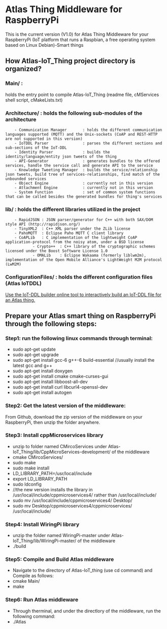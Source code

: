 # Atlas Thing Middleware for RaspberryPi

This is the current version (V1.0) for Atlas Thing Middleware for your RaspberryPi (IoT platform that runs a Raspbian, a free operating system based on Linux Debian)-Smart things

## How Atlas-IoT_Thing project directory is organized?

### Main/ : 
holds the entry point to compile Atlas-IoT_Thing  (readme file, cMServices shell script, cMakeLists.txt)

### Architecture/ : holds the following sub-modules of the architecture
		- Communication Manager       : holds the different communication languages supported (MQTT) and the Unix-sockets (CoAP and REST-HTTP are not supported in this version)
		- IoTDDL Parser               : parses the different sections and sub-sections of the IoT-DDL
		- Identity Parser             : builds the identity/language/entity json tweets of the thing
		- API-Generator               : generates bundles to the offered services, handle the service call and generate API to the service 
		- Knowledge Tweeting Manager  : builds the service/relationship json tweets, build tree of services-relationships, find match of the unbounded services
		- Object Engine               : currently not in this version
		- Attachment Engine           : currently not in this version
		- System Function             : set of common system functions that can be called besides the generated bundles for thing's services

### lib/ : holds the different libraries utilized in the project
		- RapidJSON : JSON parser/generator for C++ with both SAX/DOM style API (http://rapidjson.org/)
		- TinyXML2  : C++ XML parser under the ZLib license
		- PahoMQTT  : Eclipse Paho MQTT C client library
		- CoAPLib   : C implementation of the lightweight CoAP application-protocol from the noisy atom, under a BSD license
                - Crypto++  : C++ library of the cryptographic schemes licensed under the Boost Software License 1.0
                - OMALib    : Eclipse Wakaama (formerly liblwm2m), implementation of the Open Mobile Alliance's LightWeight M2M protocol (LwM2M)

### ConfigurationFiles/ : holds the different configuration files (Atlas IoTDDL) 
[Use the IoT-DDL builder online tool to interactively build an IoT-DDL file for an Atlas thing.](https://atlasframework.github.io/IoT-DDL/DDL_Builder/builder.html)





## Prepare your Atlas smart thing on RaspberryPi through the following steps:


### Step1: run the following linux commands through terminal:

- sudo apt-get update
- sudo apt-get upgrade
- sudo apt-get install gcc-6 g++-6 build-essential    //usually install the latest gcc and g++                                 
 - sudo apt-get install doxygen
 - sudo apt-get install cmake cmake-curses-gui
 - sudo apt-get install libboost-all-dev
 - sudo apt-get install curl libcurl4-openssl-dev
 - sudo apt-get install autogen

### Step2: Get the latest version of the middleware:
From Github, download the zip version of the middleware on your RaspberryPi, then unzip the folder anywhere.

### Step3: Install cppMicroservices library
 - unzip to folder named CMircoServices under Atlas-IoT_Thing/lib/CppMicroServices-development/ of the middleware
 - cmake CMircoServices/
 - sudo make
 - sudo make install
 - LD_LIBRARY_PATH=/usr/local/include
 - export LD_LIBRARY_PATH
 - sudo ldconfig
 - //the new version installs the library in /usr/local/include/cppmicroservices4/ rather than /usr/local/include/
 - sudo mv /usr/local/include/cppmicroservices4/ Desktop/
 - sudo mv Desktop/cppmicroservices4/cppmicroservices/ /usr/local/include/


### Step4: Install WiringPi library 
 - unzip the folder named WiringPi-master under Atlas-IoT_Thing/lib/WiringPi-master/ of the middleware
 - ./build

### Step5: Compile and Build Atlas middleware
 - Navigate to the directory of Atlas-IoT_thing (use cd command) and Compile as follows:
 - cmake Main/
 - make

### Step6: Run Atlas middleware
 - Through therminal, and under the directlory of the middleware, run the following command:
 - ./Atlas

